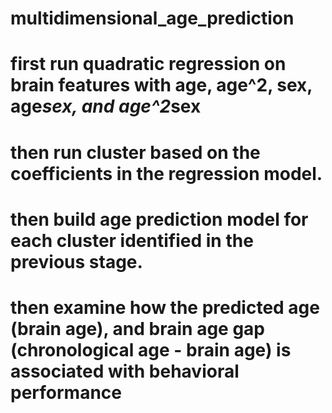 # multidimensional_age_prediction

# first run quadratic regression on brain features with age, age^2, sex, age*sex, and age^2*sex
# then run cluster based on the coefficients in the regression model.
# then build age prediction model for each cluster identified in the previous stage.
# then examine how the predicted age (brain age), and brain age gap (chronological age - brain age) is associated with behavioral performance
